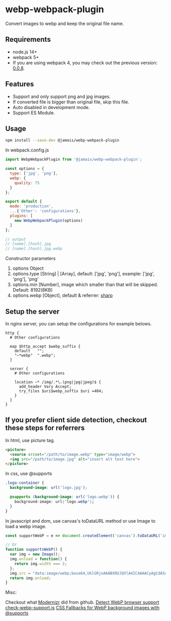 # webp-webpack-plugin

Convert images to webp and keep the original file name.

## Requirements

* node.js 14+
* webpack 5+
* If you are using webpack 4, you may check out the previous version: [0.0.8](https://www.npmjs.com/package/@jamais/webp-webpack-plugin/v/0.0.8).

## Features

* Support and only support png and jpg images.
* If converted file is bigger than original file, skip this file.
* Auto disabled in development mode.
* Support ES Module.

## Usage

```bash
npm install --save-dev @jamais/webp-webpack-plugin
```

In webpack.config.js

```javascript
import WebpWebpackPlugin from '@jamais/webp-webpack-plugin';

const options = {
  type: ['jpg', 'png'],
  webp: {
    quality: 75
  }
};

export default {
  mode: 'production',
  ...{'Other': 'configurations'},
  plugins: [
    new WebpWebpackPlugin(options)
  ]
};

// output
// [name].[hash].jpg
// [name].[hash].jpg.webp
```

Constructor parameters

1. options Object
2. options.type \[String\] | \[Array\], default: ['jpg', 'png'], example: ['jpg', 'png'], 'png'
3. options.min \[Number\], image which smaller than that will be skipped. Default: 8192(8KB)
4. options.webp \[Object\], default & referrer: [sharp](https://github.com/lovell/sharp)

## Setup the server

In nginx server, you can setup the configurations for example belows.
```nginx
http {
  # Other configurations

  map $http_accept $webp_suffix {
    default   "";
    "~*webp"  ".webp";
  }

  server {
    # Other configurations

    location ~* /img/.*\.(png|jpg|jpeg)$ {
      add_header Vary Accept;
      try_files $uri$webp_suffix $uri =404;
    }
  }
}
```

## If you prefer client side detection, checkout these steps for referrers

In html, use picture tag.

```html
<picture>
  <source srcset="/path/to/image.webp" type="image/webp">
  <img src="/path/to/image.jpg" alt="insert alt text here">
</picture>
```

In css, use @supports

```css
.logo-container {
  background-image: url('logo.jpg');

  @supports (background-image: url('logo.webp')) {
    background-image: url('logo.webp');
  }
}
```

In javascript and dom, use canvas's toDataURL method or use Image to load a webp image.

```javascript
const supportWebP = e => document.createElement('canvas').toDataURL('image/webp').indexOf('data:image/webp') == 0;

// Or
function supportsWebP() {
  var img = new Image();
  img.onload = function() {
    return img.width === 2;
  };
  img.src = "data:image/webp;base64,UklGRjoAAABXRUJQVlA4IC4AAACyAgCdASoCAAIALmk0mk0iIiIiIgBoSygABc6WWgAA/veff/0PP8bA//LwYAAA";
  return img.onload;
}
```

Misc:

Checkout what [Modernizr](https://github.com/Modernizr/Modernizr/blob/400db4043c22af98d46e1d2b9cbc5cb062791192/feature-detects/img/webp.js) did from github.
[Detect WebP browser support](https://inside.caratlane.com/detect-webp-browser-support-e1063f019b17)
[check-webp-support.js](https://gist.github.com/tlacroix/c59e3c6835064d8febe832d87574ff0e)
[CSS Fallbacks for WebP background images with @supports](https://www.js-craft.io/blog/css-fallbacks-for-webp-background-images-with-supports/)
